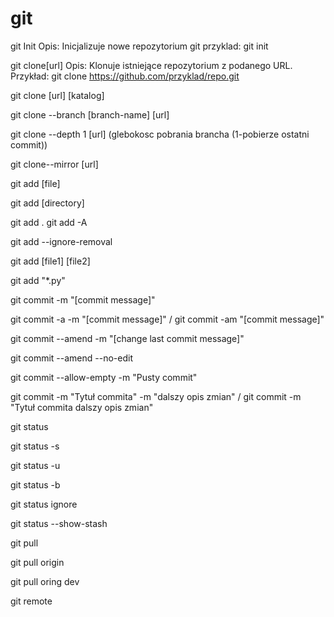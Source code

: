 # git

git Init
Opis: Inicjalizuje nowe repozytorium git
przyklad: git init


git clone[url]
Opis: Klonuje istniejące repozytorium z podanego URL.
Przykład: git clone https://github.com/przyklad/repo.git

git clone [url] [katalog]

git clone --branch [branch-name] [url]

git clone --depth 1 [url]  (glebokosc pobrania brancha (1-pobierze ostatni commit))

git clone--mirror [url]

git add [file]

git add [directory]

git add . git add -A

git add --ignore-removal

git add [file1] [file2]

git add "*.py"

git commit -m "[commit message]"

git commit -a -m "[commit message]" / git commit -am "[commit message]"

git commit --amend -m "[change last commit message]"

git commit --amend --no-edit

git commit  --allow-empty -m "Pusty commit"

git commit -m "Tytuł commita" -m "dalszy opis zmian" / git commit -m "Tytuł commita 
dalszy opis zmian"


git status

git status -s

git status -u

git status -b

git status ignore

git status --show-stash

git pull

git pull origin

git pull oring dev

git remote

